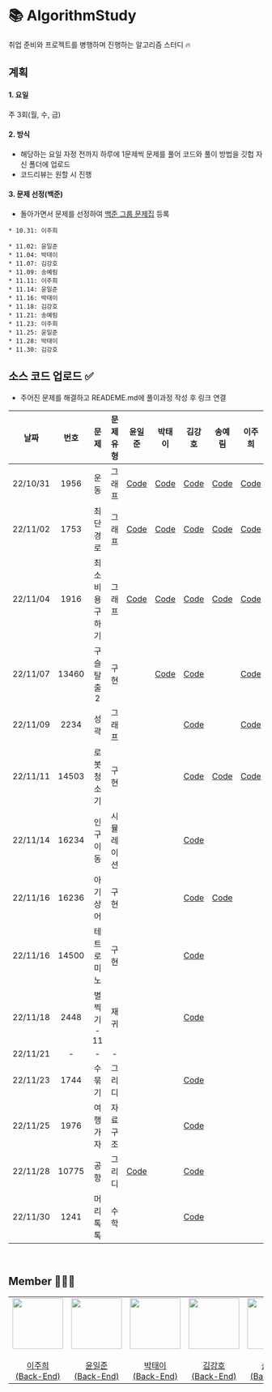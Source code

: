 # 📚 AlgorithmStudy
취업 준비와 프로젝트를 병행하며 진행하는 알고리즘 스터디 🔥

## 계획
#### 1. 요일
주 3회(월, 수, 금)

#### 2. 방식
* 해당하는 요일 자정 전까지 하루에 1문제씩 문제를 풀어 코드와 풀이 방법을 깃헙 자신 폴더에 업로드
* 코드리뷰는 원할 시 진행

#### 3. 문제 선정(백준)
* 돌아가면서 문제를 선정하여 [백준 그룹 문제집](https://www.acmicpc.net/group/workbook/16025) 등록

```
* 10.31: 이주희
```

```
* 11.02: 윤일준
* 11.04: 박태이
* 11.07: 김강호
* 11.09: 송예림
* 11.11: 이주희
* 11.14: 윤일준
* 11.16: 박태이
* 11.18: 김강호
* 11.21: 송예림
* 11.23: 이주희
* 11.25: 윤일준
* 11.28: 박태이
* 11.30: 김강호
```

## 소스 코드 업로드 ✅
- 주어진 문제를 해결하고 READEME.md에 풀이과정 작성 후 링크 연결

|**날짜**| **번호** |  **문제**  | **문제 유형** |                **윤일준**                 |                **박태이**                 |**김강호**|                **송예림**                 |**이주희**|
|:-----:|:------:|:--------:|:---------:|:--------------------------------------:|:--------------------------------------:|:-----:|:--------------------------------------:|:-----:|
| 22/10/31 |  1956  |    운동    |    그래프    | <a href="/1031/윤일준/README.md">Code</a> | <a href="/1031/박태이/README.md">Code</a> | <a href="/1031/김강호/README.md">Code</a> | <a href="/1031/송예림/README.md">Code</a> | <a href="/1031/이주희/README.md">Code</a> |
| 22/11/02 |  1753  |   최단경로   |    그래프    | <a href="/1102/윤일준/README.md">Code</a> | <a href="/1102/박태이/README.md">Code</a> |  <a href="/1102/김강호/README.md">Code</a> | <a href="/1102/송예림/README.md">Code</a> |  <a href="/1102/이주희/README.md">Code</a> |
| 22/11/04 |  1916  | 최소비용 구하기 |    그래프    |  <a href="/1104/윤일준/README.md">Code</a>  | <a href="/1104/박태이/README.md">Code</a> | <a href="/1104/김강호/README.md">Code</a> | <a href="/1104/송예림/README.md">Code</a> | <a href="/1104/이주희/README.md">Code</a> |
| 22/11/07 | 13460  | 구슬 탈출 2  |     구현     |       | <a href="/1107/박태이/README.md">Code</a> | <a href="/1107/김강호/README.md">Code</a> |                                        | <a href="/1107/박태이/README.md">Code</a> | <a href="/1107/이주희/README.md">Code</a>  |
| 22/11/09 |   2234     |    성곽      |    그래프       |      |            |  <a href="/1109/김강호/README.md">Code</a> |                                        |  <a href="/1109/이주희/README.md">Code</a> |
| 22/11/11 |    14503    |   로봇청소기    |    구현     |           |                 | <a href="/1111/김강호/README.md">Code</a> | <a href="/1111/송예림/README.md">Code</a> | <a href="/1111/이주희/README.md">Code</a> |
| 22/11/14 |    16234    |      인구이동    |     시뮬레이션      |           |               | <a href="/1114/김강호/README.md">Code</a> |                                        |  |
| 22/11/16 |    16236    |      아기 상어    |      구현     |                 |                 | <a href="/1116/김강호/README.md">Code</a> | <a href="/1116/송예림/README.md">Code</a> |  |
| 22/11/16 |    14500    |      테트로미노    |      구현     |                 |                 | <a href="/1116/김강호/README_2.md">Code</a> |                                        |  |
| 22/11/18 |   2448     |     별찍기 - 11     |      재귀     |                                        |                                        | <a href="/1118/김강호/README.md">Code</a> |                                        |  |
| 22/11/21 |    -    |     -     |     -      |                                        |                                        |  |                                        |  |
| 22/11/23 |     1744   |    수 묶기      |     그리디      |                     |                                        | <a href="/1123/김강호/README_2.md">Code</a> |                                        |  |
| 22/11/25 |    1976    |     여행 가자     |     자료구조      |                                        |                                        | <a href="/1125/김강호/README.md">Code</a> |                                        |  |
| 22/11/28 |    10775    |     공항     |     그리디      |    <a href="/1128/윤일준/README.md">Code</a>       |                                        | <a href="/1128/김강호/README.md">Code</a> |                                        |  |
| 22/11/30 |    1241    |    머리톡톡      |      수학     |                                        |                                        | <a href="/1130/김강호/README.md">Code</a> |                                        |  |

</br>

## Member 👨🏻‍💻
<table>
  <tr>
    <td height="20px" align="center"><a href="https://github.com/J00HUI">
      <img src="https://avatars.githubusercontent.com/J00HUI" width="100px"/> <br><br> 이주희 <br>(Back-End) </a> <br></td>
    <td height="20px" align="center"><a href="https://github.com/smileJune">
      <img src="https://avatars.githubusercontent.com/smileJune" width="100px"/> <br><br> 윤일준 <br>(Back-End) </a> <br></td>
    <td height="20px" align="center"><a href="https://github.com/ehoi-loveyourself">
      <img src="https://avatars.githubusercontent.com/ehoi-loveyourself" width="100px"/> <br><br> 박태이 <br>(Back-End) </a> <br></td>
    <td height="20px" align="center"><a href="https://github.com/tgb02087">
      <img src="https://avatars.githubusercontent.com/tgb02087" width="100px"/> <br><br> 김강호 <br>(Back-End) </a> <br></td>
    <td height="20px" align="center"><a href="https://github.com/yerim8373">
      <img src="https://avatars.githubusercontent.com/yerim8373" width="100px"/> <br><br> 송예림 <br>(Back-End) </a> <br></td>
  </tr>
</table>
